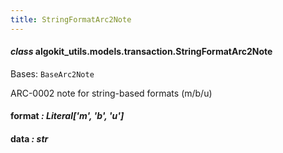 ```yaml
---
title: StringFormatArc2Note
---
```

#### *class* algokit_utils.models.transaction.StringFormatArc2Note

Bases: `BaseArc2Note`

ARC-0002 note for string-based formats (m/b/u)

#### format *: Literal['m', 'b', 'u']*

#### data *: str*